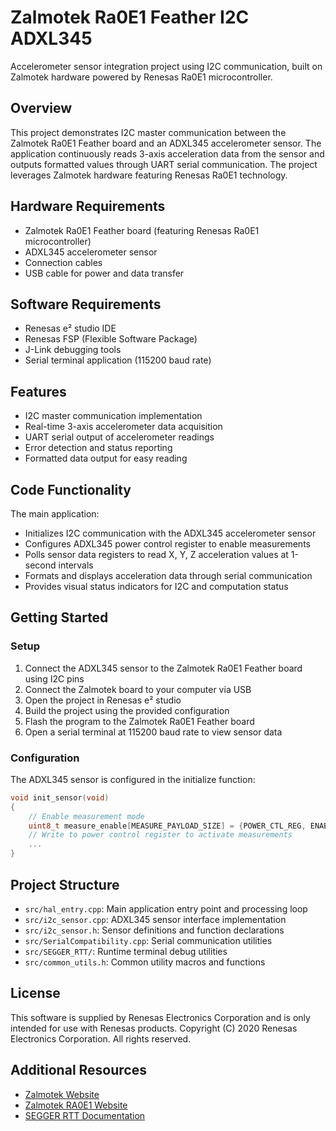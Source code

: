 # Zalmotek Ra0E1 Feather I2C ADXL345

Accelerometer sensor integration project using I2C communication, built on Zalmotek hardware powered by Renesas Ra0E1 microcontroller.

## Overview

This project demonstrates I2C master communication between the Zalmotek Ra0E1 Feather board and an ADXL345 accelerometer sensor. The application continuously reads 3-axis acceleration data from the sensor and outputs formatted values through UART serial communication. The project leverages Zalmotek hardware featuring Renesas Ra0E1 technology.

## Hardware Requirements

- Zalmotek Ra0E1 Feather board (featuring Renesas Ra0E1 microcontroller)
- ADXL345 accelerometer sensor
- Connection cables
- USB cable for power and data transfer

## Software Requirements

- Renesas e² studio IDE
- Renesas FSP (Flexible Software Package)
- J-Link debugging tools
- Serial terminal application (115200 baud rate)

## Features

- I2C master communication implementation
- Real-time 3-axis accelerometer data acquisition
- UART serial output of accelerometer readings
- Error detection and status reporting
- Formatted data output for easy reading

## Code Functionality

The main application:
- Initializes I2C communication with the ADXL345 accelerometer sensor
- Configures ADXL345 power control register to enable measurements
- Polls sensor data registers to read X, Y, Z acceleration values at 1-second intervals
- Formats and displays acceleration data through serial communication
- Provides visual status indicators for I2C and computation status

## Getting Started

### Setup

1. Connect the ADXL345 sensor to the Zalmotek Ra0E1 Feather board using I2C pins
2. Connect the Zalmotek board to your computer via USB
3. Open the project in Renesas e² studio
4. Build the project using the provided configuration
5. Flash the program to the Zalmotek Ra0E1 Feather board
6. Open a serial terminal at 115200 baud rate to view sensor data

### Configuration

The ADXL345 sensor is configured in the initialize function:

```c
void init_sensor(void)
{
    // Enable measurement mode
    uint8_t measure_enable[MEASURE_PAYLOAD_SIZE] = {POWER_CTL_REG, ENABLE_BIT, RESET_VALUE};
    // Write to power control register to activate measurements
    ...
}
```

## Project Structure

- `src/hal_entry.cpp`: Main application entry point and processing loop
- `src/i2c_sensor.cpp`: ADXL345 sensor interface implementation
- `src/i2c_sensor.h`: Sensor definitions and function declarations
- `src/SerialCompatibility.cpp`: Serial communication utilities
- `src/SEGGER_RTT/`: Runtime terminal debug utilities
- `src/common_utils.h`: Common utility macros and functions

## License

This software is supplied by Renesas Electronics Corporation and is only intended for use with Renesas products. Copyright (C) 2020 Renesas Electronics Corporation. All rights reserved.

## Additional Resources

- [Zalmotek Website](https://zalmotek.com)
- [Zalmotek RA0E1 Website](https://zalmotek.com/products/RA0E1-Feather-SoM/)
- [SEGGER RTT Documentation](https://www.segger.com/products/debug-probes/j-link/technology/about-real-time-transfer/) 